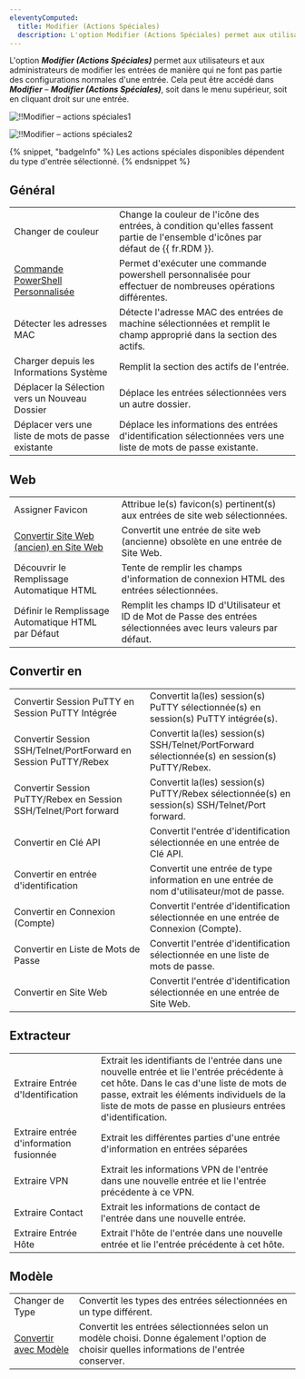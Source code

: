 ```yaml
---
eleventyComputed:
  title: Modifier (Actions Spéciales)
  description: L'option Modifier (Actions Spéciales) permet aux utilisateurs et aux administrateurs de modifier les entrées de manière qui ne font pas partie des configurations normales d'une entrée.
---
```

L'option ***Modifier (Actions Spéciales)*** permet aux utilisateurs et aux administrateurs de modifier les entrées de manière qui ne font pas partie des configurations normales d'une entrée. Cela peut être accédé dans ***Modifier*** – ***Modifier (Actions Spéciales)***, soit dans le menu supérieur, soit en cliquant droit sur une entrée.

![!!Modifier – actions spéciales1](https://cdnweb.devolutions.net/docs/RDMW4041_2024_1.png)

![!!Modifier – actions spéciales2](https://cdnweb.devolutions.net/docs/RDMW4039_2024_1.png)

{% snippet, "badgeInfo" %}
Les actions spéciales disponibles dépendent du type d'entrée sélectionné.
{% endsnippet %}

## Général
| | |
|------------------------------------------------|------------------------------------------------|
| Changer de couleur | Change la couleur de l'icône des entrées, à condition qu'elles fassent partie de l'ensemble d'icônes par défaut de {{ fr.RDM }}. |
| [Commande PowerShell Personnalisée](/powershell/rdm-powershell/powershell-scripting/custom-powershell-commands/) | Permet d'exécuter une commande powershell personnalisée pour effectuer de nombreuses opérations différentes. |
| Détecter les adresses MAC | Détecte l'adresse MAC des entrées de machine sélectionnées et remplit le champ approprié dans la section des actifs. |
| Charger depuis les Informations Système | Remplit la section des actifs de l'entrée. |
| Déplacer la Sélection vers un Nouveau Dossier | Déplace les entrées sélectionnées vers un autre dossier. |
| Déplacer vers une liste de mots de passe existante | Déplace les informations des entrées d'identification sélectionnées vers une liste de mots de passe existante. |

## Web
| | |
|----------|------------|
| Assigner Favicon | Attribue le(s) favicon(s) pertinent(s) aux entrées de site web sélectionnées. |
| [Convertir Site Web (ancien) en Site Web](/rdm/kb/rdm-windows/how-to-articles/convert-website-legacy-to-website/) | Convertit une entrée de site web (ancienne) obsolète en une entrée de Site Web. |
| Découvrir le Remplissage Automatique HTML | Tente de remplir les champs d'information de connexion HTML des entrées sélectionnées. |
| Définir le Remplissage Automatique HTML par Défaut | Remplit les champs ID d'Utilisateur et ID de Mot de Passe des entrées sélectionnées avec leurs valeurs par défaut. |

## Convertir en
| | |
|----------|------------|
| Convertir Session PuTTY en Session PuTTY Intégrée | Convertit la(les) session(s) PuTTY sélectionnée(s) en session(s) PuTTY intégrée(s). |
| Convertir Session SSH/Telnet/PortForward en Session PuTTY/Rebex | Convertit la(les) session(s) SSH/Telnet/PortForward sélectionnée(s) en session(s) PuTTY/Rebex. |
| Convertir Session PuTTY/Rebex en Session SSH/Telnet/Port forward | Convertit la(les) session(s) PuTTY/Rebex sélectionnée(s) en session(s) SSH/Telnet/Port forward. |
| Convertir en Clé API | Convertit l'entrée d'identification sélectionnée en une entrée de Clé API. |
| Convertir en entrée d'identification | Convertit une entrée de type information en une entrée de nom d'utilisateur/mot de passe. |
| Convertir en Connexion (Compte) | Convertit l'entrée d'identification sélectionnée en une entrée de Connexion (Compte). |
| Convertir en Liste de Mots de Passe | Convertit l'entrée d'identification sélectionnée en une liste de mots de passe. |
| Convertir en Site Web | Convertit l'entrée d'identification sélectionnée en une entrée de Site Web. |

## Extracteur
| | |
|----------|------------|
| Extraire Entrée d'Identification | Extrait les identifiants de l'entrée dans une nouvelle entrée et lie l'entrée précédente à cet hôte. Dans le cas d'une liste de mots de passe, extrait les éléments individuels de la liste de mots de passe en plusieurs entrées d'identification. |
| Extraire entrée d'information fusionnée | Extrait les différentes parties d'une entrée d'information en entrées séparées |
| Extraire VPN | Extrait les informations VPN de l'entrée dans une nouvelle entrée et lie l'entrée précédente à ce VPN. |
| Extraire Contact | Extrait les informations de contact de l'entrée dans une nouvelle entrée. |
| Extraire Entrée Hôte | Extrait l'hôte de l'entrée dans une nouvelle entrée et lie l'entrée précédente à cet hôte. |

## Modèle
| | | 
|----------|--------------|
| Changer de Type | Convertit les types des entrées sélectionnées en un type différent. | 
| [Convertir avec Modèle](/rdm/kb/rdm-windows/how-to-articles/convert-with-templates/) | Convertit les entrées sélectionnées selon un modèle choisi. Donne également l'option de choisir quelles informations de l'entrée conserver. |

